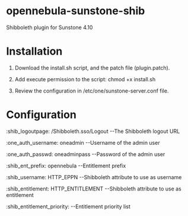 opennebula-sunstone-shib
========================

Shibboleth plugin for Sunstone 4.10

Installation
========================
1. Download the install.sh script, and the patch file (plugin.patch).

2. Add execute permission to the script: chmod +x install.sh

3. Review the configuration in /etc/one/sunstone-server.conf file.

Configuration
========================
:shib_logoutpage: /Shibboleth.sso/Logout  --The Shibboleth logout URL

:one_auth_username: oneadmin              --Username of the admin user

:one_auth_passwd: oneadminpass            --Password of the admin user

:shib_ent_prefix: opennebula              --Entitlement prefix

:shib_username: HTTP_EPPN                 --Shibboleth attribute to use as username

:shib_entitlement: HTTP_ENTITLEMENT       --Shibboleth attribute to use as entitlement

:shib_entitlement_priority:               --Entitlement priority list

    
